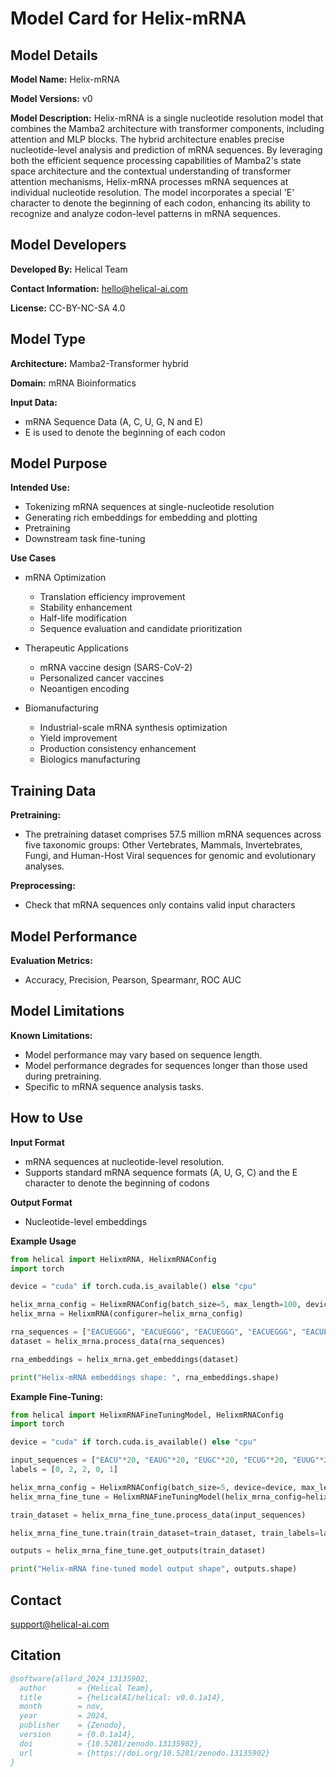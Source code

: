 # Model Card for Helix-mRNA

## Model Details

**Model Name:** Helix-mRNA  

**Model Versions:** v0 

**Model Description:** Helix-mRNA is a single nucleotide resolution model that combines the Mamba2 architecture with transformer components, including attention and MLP blocks. The hybrid architecture enables precise nucleotide-level analysis and prediction of mRNA sequences. By leveraging both the efficient sequence processing capabilities of Mamba2's state space architecture and the contextual understanding of transformer attention mechanisms, Helix-mRNA processes mRNA sequences at individual nucleotide resolution. The model incorporates a special 'E' character to denote the beginning of each codon, enhancing its ability to recognize and analyze codon-level patterns in mRNA sequences.

## Model Developers

**Developed By:** 
Helical Team 

**Contact Information:** 
hello@helical-ai.com

**License:** 
CC-BY-NC-SA 4.0 

## Model Type

**Architecture:** 
Mamba2-Transformer hybrid

**Domain:** 
mRNA Bioinformatics  

**Input Data:** 

- mRNA Sequence Data (A, C, U, G, N and E)
- E is used to denote the beginning of each codon

## Model Purpose

**Intended Use:**  

- Tokenizing mRNA sequences at single-nucleotide resolution
- Generating rich embeddings for embedding and plotting
- Pretraining
- Downstream task fine-tuning

**Use Cases**

- mRNA Optimization
  - Translation efficiency improvement
  - Stability enhancement
  - Half-life modification
  - Sequence evaluation and candidate prioritization

- Therapeutic Applications
  - mRNA vaccine design (SARS-CoV-2)
  - Personalized cancer vaccines
  - Neoantigen encoding

- Biomanufacturing
  - Industrial-scale mRNA synthesis optimization
  - Yield improvement
  - Production consistency enhancement
  - Biologics manufacturing

## Training Data

**Pretraining:**  

- The pretraining dataset comprises 57.5 million mRNA sequences across five taxonomic groups: Other Vertebrates, Mammals, Invertebrates, Fungi, and Human-Host Viral sequences for genomic and evolutionary analyses.

**Preprocessing:**  

- Check that mRNA sequences only contains valid input characters

## Model Performance

**Evaluation Metrics:**  

- Accuracy, Precision, Pearson, Spearmanr, ROC AUC

## Model Limitations

**Known Limitations:**  

- Model performance may vary based on sequence length.
- Model performance degrades for sequences longer than those used during pretraining.
- Specific to mRNA sequence analysis tasks.

## How to Use

**Input Format** 
- mRNA sequences at nucleotide-level resolution.
- Supports standard mRNA sequence formats (A, U, G, C) and the E character to denote the beginning of codons

**Output Format** 
- Nucleotide-level embeddings

**Example Usage**

```python
from helical import HelixmRNA, HelixmRNAConfig
import torch

device = "cuda" if torch.cuda.is_available() else "cpu"

helix_mrna_config = HelixmRNAConfig(batch_size=5, max_length=100, device=device)
helix_mrna = HelixmRNA(configurer=helix_mrna_config)

rna_sequences = ["EACUEGGG", "EACUEGGG", "EACUEGGG", "EACUEGGG", "EACUEGGG"]
dataset = helix_mrna.process_data(rna_sequences)

rna_embeddings = helix_mrna.get_embeddings(dataset)

print("Helix-mRNA embeddings shape: ", rna_embeddings.shape)
```

**Example Fine-Tuning:**

```python
from helical import HelixmRNAFineTuningModel, HelixmRNAConfig
import torch

device = "cuda" if torch.cuda.is_available() else "cpu"

input_sequences = ["EACU"*20, "EAUG"*20, "EUGC"*20, "ECUG"*20, "EUUG"*20]
labels = [0, 2, 2, 0, 1]

helix_mrna_config = HelixmRNAConfig(batch_size=5, device=device, max_length=100)
helix_mrna_fine_tune = HelixmRNAFineTuningModel(helix_mrna_config=helix_mrna_config, output_size=3)

train_dataset = helix_mrna_fine_tune.process_data(input_sequences)

helix_mrna_fine_tune.train(train_dataset=train_dataset, train_labels=labels)

outputs = helix_mrna_fine_tune.get_outputs(train_dataset)

print("Helix-mRNA fine-tuned model output shape", outputs.shape)
```

## Contact
support@helical-ai.com

## Citation
```bibtex
@software{allard_2024_13135902,
  author       = {Helical Team},
  title        = {helicalAI/helical: v0.0.1a14},
  month        = nov,
  year         = 2024,
  publisher    = {Zenodo},
  version      = {0.0.1a14},
  doi          = {10.5281/zenodo.13135902},
  url          = {https://doi.org/10.5281/zenodo.13135902}
}
```
